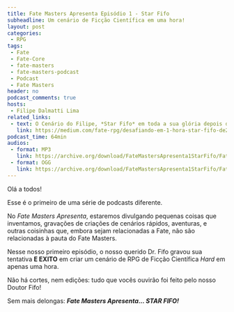 ```yaml
---
title: Fate Masters Apresenta Episódio 1 - Star Fifo
subheadline: Um cenário de Ficção Científica em uma hora!
layout: post
categories:
 - RPG
tags:
 - Fate
 - Fate-Core
 - fate-masters
 - fate-masters-podcast
 - Podcast
 - Fate Masters
header: no
podcast_comments: true 
hosts:
 - Filipe Dalmatti Lima
related_links:
 - text: O Cenário do Filipe, *Star Fifo* em toda a sua glória depois de uma hora!
   link: https://medium.com/fate-rpg/desafiando-em-1-hora-star-fifo-de2bef608d3c
podcast_time: 64min
audios:
 - format: MP3
   link: https://archive.org/download/FateMastersApresenta1StarFifo/FateMastersApresenta%231-StarFifo.mp3
 - format: OGG
   link: https://archive.org/download/FateMastersApresenta1StarFifo/FateMastersApresenta%231-StarFifo.ogg
---
```


Olá a todos!

Esse é o primeiro de uma série de podcasts diferente.

No *Fate Masters Apresenta*,  estaremos divulgando pequenas coisas que
inventamos, gravações  de criações  de cenários rápidos,  aventuras, e
outras  coisinhas  que, embora  sejam  relacionadas  a Fate,  não  são
relacionadas à pauta do Fate Masters.

Nesse nosso  primeiro episódio,  o nosso querido  Dr. Fifo  gravou sua
tentativa **E EXITO** em criar um  cenário de RPG de Ficção Científica
*Hard* em apenas uma hora. 

Não há  cortes, nem  edições: tudo  que vocês  ouvirão foi  feito pelo
nosso Doutor Fifo!

Sem mais delongas: **_Fate Masters Apresenta... STAR FIFO!_**
